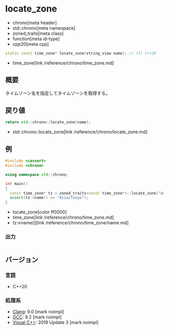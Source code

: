 # locate_zone
* chrono[meta header]
* std::chrono[meta namespace]
* zoned_traits[meta class]
* function[meta id-type]
* cpp20[meta cpp]

```cpp
static const time_zone* locate_zone(string_view name); // (1) C++20
```
* time_zone[link /reference/chrono/time_zone.md]

## 概要
タイムゾーン名を指定してタイムゾーンを取得する。


## 戻り値
```cpp
return std::chrono::locate_zone(name);
```
* std::chrono::locate_zone[link /reference/chrono/locate_zone.md]


## 例
```cpp example
#include <cassert>
#include <chrono>

using namespace std::chrono;

int main()
{
  const time_zone* tz = zoned_traits<const time_zone*>::locate_zone("Asia/Tokyo");
  assert(tz->name() == "Asia/Tokyo");
}
```
* locate_zone[color ff0000]
* time_zone[link /reference/chrono/time_zone.md]
* tz->name()[link /reference/chrono/time_zone/name.md]

### 出力
```
```

## バージョン
### 言語
- C++20

### 処理系
- [Clang](/implementation.md#clang): 9.0 [mark noimpl]
- [GCC](/implementation.md#gcc): 9.2 [mark noimpl]
- [Visual C++](/implementation.md#visual_cpp): 2019 Update 3 [mark noimpl]


